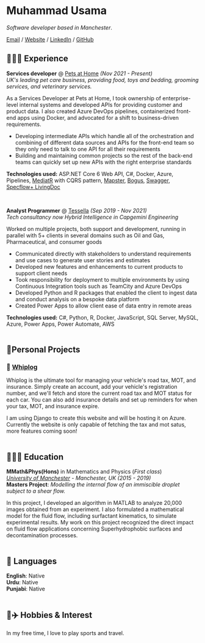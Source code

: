 # Muhammad Usama

_Software developer based in Manchester_.

[Email](mailto:muhammadusama02@hotmail.co.uk) / [Website](https://usamaa9.github.io/cv) / [LinkedIn](https://www.linkedin.com/in/mh-usama/) / [GitHub](https://github.com/usamaa9/)

## 👨🏽‍💻 Experience

**Services developer** @ [Pets at Home](https://www.petsathome.com/) _(Nov 2021 - Present)_ <br>
_UK's leading pet care business, providing food, toys and bedding, grooming services, and veterinary services._

As a Services Developer at Pets at Home, I took ownership of enterprise-level internal systems and developed APIs for providing customer and product data. I also created Azure DevOps pipelines, containerized front-end apps using Docker, and advocated for a shift to business-driven requirements.

- Developing intermediate APIs which handle all of the orchestration and combining of different data sources and APIs for the front-end team so they only need to talk to one API for all their requirements
- Building and maintaining common projects so the rest of the back-end teams can quickly set up new APIs with the right enterprise standards

**Technologies used:** ASP.NET Core 6 Web API, C#, Docker, Azure, Pipelines, [MediatR](https://github.com/jbogard/MediatR) with CQRS pattern, [Mapster](https://github.com/MapsterMapper/Mapster), [Bogus](https://github.com/bchavez/Bogus), [Swagger](https://swagger.io/), [Specflow+ LivingDoc](https://specflow.org/)

<br>

**Analyst Programmer** @ [Tessella](https://www.tessella.com/) _(Sep 2019 - Nov 2021)_ <br>
_Tech consultancy now Hybrid Intelligence in Capgemini Engineering_

Worked on multiple projects, both support and development, running in parallel with 5+ clients in several domains such as Oil and Gas,
Pharmaceutical, and consumer goods
- Communicated directly with stakeholders to understand requirements and use cases to generate user stories and estimates
- Developed new features and enhancements to current products to support client needs
- Took responsibility for deployment to multiple environments by using Continuous Integration tools such as TeamCity and Azure DevOps
- Developed Python and R packages that enabled the client to ingest data and conduct analysis on a bespoke data platform
- Created Power Apps to allow client ease of data entry in remote areas

**Technologies used:** C#, Python, R, Docker, JavaScript, SQL Server, MySQL, Azure, Power Apps, Power Automate, AWS
<br><br>

## 🥽Personal Projects
### 🚗 [Whiplog](https://whiplog.azurewebsites.net/)

Whiplog is the ultimate tool for managing your vehicle's road tax, MOT, and insurance. Simply create an account, add your vehicle's registration number, and we'll fetch and store the current road tax and MOT status for each car. You can also add insurance details and set up reminders for when your tax, MOT, and insurance expire.

I am using Django to create this website and will be hosting it on Azure. Currently the website is only capable of fetching the tax and mot satus, more features coming soon!
<br><br>


## 👨🏽‍🎓 Education

**MMath&Phys(Hons)** in Mathematics and Physics (_First class_) <br>
_[University of Manchester](https://www.manchester.ac.uk/) - Manchester, UK (2015 - 2019)_ <br>
**Masters Project**: _Modelling the internal flow of an immiscible droplet subject to a shear flow._

In this project, I developed an algorithm in MATLAB to analyze 20,000 images obtained from an experiment. I also formulated a mathematical model for the fluid flow, including surfactant kinematics, to simulate experimental results. My work on this project recognized the direct impact on fluid flow applications concerning Superhydrophobic surfaces and decontamination processes.
<br><br>

## 💬 Languages

**English**: Native <br>
**Urdu**: Native <br>
**Punjabi**: Native
<br><br>

## 🏀✈️ Hobbies & Interest
In my free time, I love to play sports and travel.

